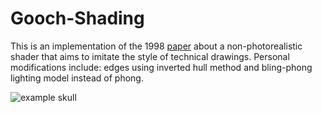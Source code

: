 # Gooch-Shading

This is an implementation of the 1998 [paper](https://users.cs.northwestern.edu/~ago820/SIG98/gooch98.pdf) about a non-photorealistic shader that aims to imitate the style of technical drawings. Personal modifications include: edges using inverted hull method and bling-phong lighting model instead of phong. 

![example skull](./Examples/Skulls.gif)
